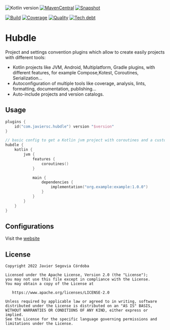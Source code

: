 ![Kotlin version](https://img.shields.io/badge/kotlin-1.9.22-blueviolet?logo=kotlin&logoColor=white)
[![MavenCentral](https://img.shields.io/maven-central/v/com.javiersc.hubdle/hubdle-gradle-plugin?label=MavenCentral)](https://repo1.maven.org/maven2/com/javiersc/hubdle/hubdle-gradle-plugin/)
[![Snapshot](https://img.shields.io/nexus/s/com.javiersc.hubdle/hubdle-gradle-plugin?server=https%3A%2F%2Foss.sonatype.org%2F&label=Snapshot)](https://oss.sonatype.org/content/repositories/snapshots/com/javiersc/hubdle/hubdle-gradle-plugin/)

[![Build](https://img.shields.io/github/actions/workflow/status/JavierSegoviaCordoba/hubdle/build-kotlin.yaml?label=Build&logo=GitHub)](https://github.com/JavierSegoviaCordoba/hubdle/tree/main)
[![Coverage](https://img.shields.io/sonar/coverage/com.javiersc.gradle:hubdle?label=Coverage&logo=SonarCloud&logoColor=white&server=https%3A%2F%2Fsonarcloud.io)](https://sonarcloud.io/dashboard?id=com.javiersc.gradle:hubdle)
[![Quality](https://img.shields.io/sonar/quality_gate/com.javiersc.gradle:hubdle?label=Quality&logo=SonarCloud&logoColor=white&server=https%3A%2F%2Fsonarcloud.io)](https://sonarcloud.io/dashboard?id=com.javiersc.gradle:hubdle)
[![Tech debt](https://img.shields.io/sonar/tech_debt/com.javiersc.gradle:hubdle?label=Tech%20debt&logo=SonarCloud&logoColor=white&server=https%3A%2F%2Fsonarcloud.io)](https://sonarcloud.io/dashboard?id=com.javiersc.gradle:hubdle)

# Hubdle

Project and settings convention plugins which allow to create easily projects with different tools:

- Kotlin projects like JVM, Android, Multiplatform, Gradle plugins, with different features, for
  example Compose,Kotest, Coroutines, Serialization...
- Autoconfiguration of multiple tools like coverage, analysis, lints, formatting, documentation,
  publishing...
- Auto-include projects and version catalogs.

## Usage

```kotlin
plugins {
    id("com.javiersc.hubdle") version "$version"
}

// basic config to get a Kotlin jvm project with coroutines and a custom dependency
hubdle {
    kotlin {
        jvm {
            features {
                coroutines()
            }

            main {
                dependencies {
                    implementation("org.example:example:1.0.0")
                }
            }
        }
    }
}
```

## Configurations

Visit the [website](https://hubdle.javiersc.com/)

## License

```
Copyright 2022 Javier Segovia Córdoba

Licensed under the Apache License, Version 2.0 (the "License");
you may not use this file except in compliance with the License.
You may obtain a copy of the License at

   https://www.apache.org/licenses/LICENSE-2.0

Unless required by applicable law or agreed to in writing, software
distributed under the License is distributed on an "AS IS" BASIS,
WITHOUT WARRANTIES OR CONDITIONS OF ANY KIND, either express or implied.
See the License for the specific language governing permissions and
limitations under the License.
```
